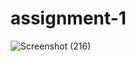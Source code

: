 # assignment-1

![Screenshot (216)](https://user-images.githubusercontent.com/82077595/219071104-a330f84c-1973-4cf2-81be-ed28ce3a44b1.png)
